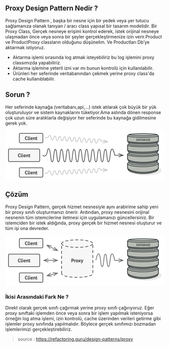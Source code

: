 ## Proxy Design Pattern Nedir ? 

Proxy Design Pattern , başka bir nesne için bir yedek veya yer tutucu sağlamanıza 
olanak tanıyan / aracı class yapısal bir tasarım modelidir.
Bir Proxy Class, Gerçek nesneye erişimi kontrol ederek, 
istek orijinal nesneye ulaşmadan önce veya
sonra bir şeyler gerçekleştirmenize izin verir.Product ve ProductProxy classların olduğunu düşünelim. Ve Productları Db’ye aktarmak istiyoruz.
- Aktarma işlemi sırasında log atmak isteyebiliriz bu log işlemini proxy classımızda yapabiliriz.
- Aktarma işlemine yeterli izni var mı bunun kontrolü için kullanılabilir.
- Ürünleri her seferinde veritabanından çekmek yerine proxy class'da cache kullanıblabilir.


## Sorun ?
Her seferinde kaynağa (veritabanı,api,...) istek atılarak çok büyük bir
yük oluşturuluyor ve sistem kaynaklarını tüketiyor.Ama aslında dönen response
çok uzun süre aralıklarla değişiyor her seferinde bu kaynağa gidilmesine
gerek yok.

![](images/img.png)

## Çözüm

Proxy Design Pattern, gerçek hizmet nesnesiyle aynı arabirime 
sahip yeni bir proxy sınıfı oluşturmanızı önerir.
Ardından, proxy nesnesini orijinal nesnenin tüm 
istemcilerine iletmesi için uygulamanızı güncellersiniz.
Bir istemciden bir istek aldığında, proxy gerçek
bir hizmet nesnesi oluşturur ve tüm işi ona devreder.

![](images/img_1.png)
 
### İkisi Arasındaki  Fark Ne  ?

Direkt olarak gerçek sınıfı çağırmak yerine proxy sınıfı çağırıyoruz.
Eğer proxy sınıftaki işlemden önce veya sonra bir işlem yapılmak isteniyorsa
örneğin log atma işlemi,
izin kontrolü, cache üzerinden verileri getirme
gibi işlemler proxy sınıfında yapılmalıdır. Böylece 
gerçek sınıfımızı bozmadan işlemlerimizi gerçekleştirebiliriz.


> source : https://refactoring.guru/design-patterns/proxy









